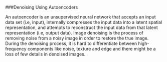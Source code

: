 ###Denoising Using Autoencoders


An autoencoder is an unsupervised neural network that accepts an input data set (i.e, input), internally compresses the input data into a latent spatial representation, and attempts to reconstruct the input data from that latent representation (i.e, output data).
Image denoising is the process of removing noise from a noisy image in order to restore the true image. During the denoising process, it is hard to differentiate between high-frequency components like noise, texture and edge and there might be a loss of few details in denoised images.
